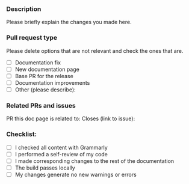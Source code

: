 ### Description

Please briefly explain the changes you made here.

### Pull request type

Please delete options that are not relevant and check the ones that are.

- [ ] Documentation fix
- [ ] New documentation page 
- [ ] Base PR for the release
- [ ] Documentation improvements
- [ ] Other (please describe):

### Related PRs and issues

PR this doc page is related to: 
Closes (link to issue):


### Checklist:

- [ ] I checked all content with Grammarly
- [ ] I performed a self-review of my code
- [ ] I made corresponding changes to the rest of the documentation
- [ ] The build passes locally
- [ ] My changes generate no new warnings or errors
